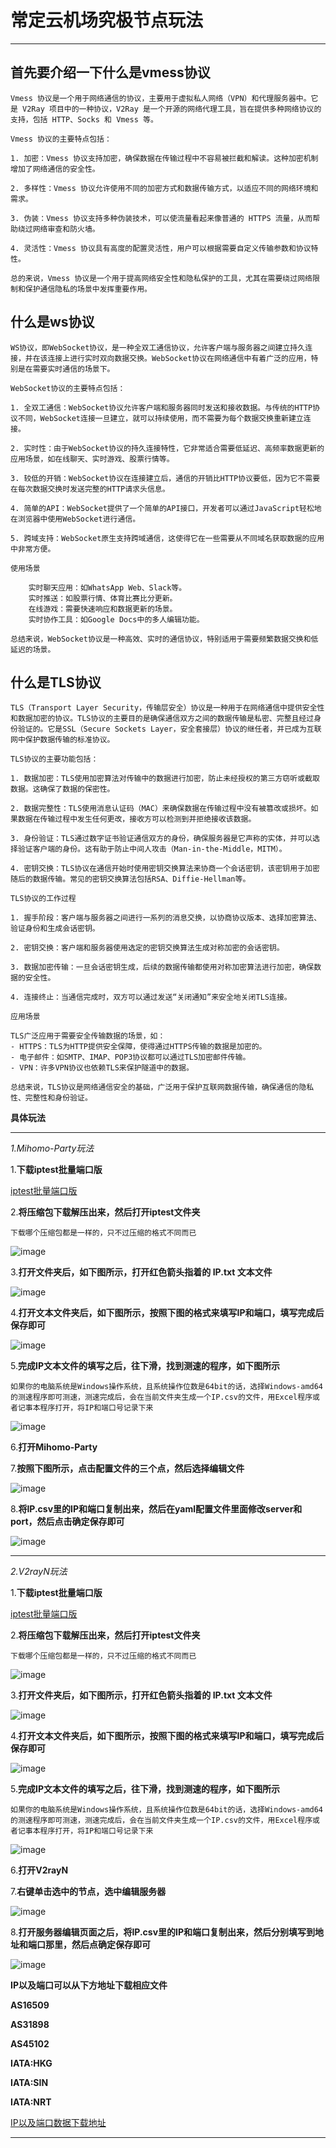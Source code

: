 # 常定云机场究极节点玩法

------------------------

## 首先要介绍一下什么是vmess协议

    Vmess 协议是一个用于网络通信的协议，主要用于虚拟私人网络（VPN）和代理服务器中。它是 V2Ray 项目中的一种协议，V2Ray 是一个开源的网络代理工具，旨在提供多种网络协议的支持，包括 HTTP、Socks 和 Vmess 等。

    Vmess 协议的主要特点包括：

    1. 加密：Vmess 协议支持加密，确保数据在传输过程中不容易被拦截和解读。这种加密机制增加了网络通信的安全性。

    2. 多样性：Vmess 协议允许使用不同的加密方式和数据传输方式，以适应不同的网络环境和需求。

    3. 伪装：Vmess 协议支持多种伪装技术，可以使流量看起来像普通的 HTTPS 流量，从而帮助绕过网络审查和防火墙。

    4. 灵活性：Vmess 协议具有高度的配置灵活性，用户可以根据需要自定义传输参数和协议特性。

    总的来说，Vmess 协议是一个用于提高网络安全性和隐私保护的工具，尤其在需要绕过网络限制和保护通信隐私的场景中发挥重要作用。

## 什么是ws协议

    WS协议，即WebSocket协议，是一种全双工通信协议，允许客户端与服务器之间建立持久连接，并在该连接上进行实时双向数据交换。WebSocket协议在网络通信中有着广泛的应用，特别是在需要实时通信的场景下。

    WebSocket协议的主要特点包括：

    1. 全双工通信：WebSocket协议允许客户端和服务器同时发送和接收数据。与传统的HTTP协议不同，WebSocket连接一旦建立，就可以持续使用，而不需要为每个数据交换重新建立连接。

    2. 实时性：由于WebSocket协议的持久连接特性，它非常适合需要低延迟、高频率数据更新的应用场景，如在线聊天、实时游戏、股票行情等。

    3. 较低的开销：WebSocket协议在连接建立后，通信的开销比HTTP协议要低，因为它不需要在每次数据交换时发送完整的HTTP请求头信息。

    4. 简单的API：WebSocket提供了一个简单的API接口，开发者可以通过JavaScript轻松地在浏览器中使用WebSocket进行通信。

    5. 跨域支持：WebSocket原生支持跨域通信，这使得它在一些需要从不同域名获取数据的应用中非常方便。

    使用场景

        实时聊天应用：如WhatsApp Web、Slack等。
        实时推送：如股票行情、体育比赛比分更新。
        在线游戏：需要快速响应和数据更新的场景。
        实时协作工具：如Google Docs中的多人编辑功能。

    总结来说，WebSocket协议是一种高效、实时的通信协议，特别适用于需要频繁数据交换和低延迟的场景。

## 什么是TLS协议

    TLS（Transport Layer Security，传输层安全）协议是一种用于在网络通信中提供安全性和数据加密的协议。TLS协议的主要目的是确保通信双方之间的数据传输是私密、完整且经过身份验证的。它是SSL（Secure Sockets Layer，安全套接层）协议的继任者，并已成为互联网中保护数据传输的标准协议。

    TLS协议的主要功能包括：

    1. 数据加密：TLS使用加密算法对传输中的数据进行加密，防止未经授权的第三方窃听或截取数据。这确保了数据的保密性。

    2. 数据完整性：TLS使用消息认证码（MAC）来确保数据在传输过程中没有被篡改或损坏。如果数据在传输过程中发生任何更改，接收方可以检测到并拒绝接收该数据。

    3. 身份验证：TLS通过数字证书验证通信双方的身份，确保服务器是它声称的实体，并可以选择验证客户端的身份。这有助于防止中间人攻击（Man-in-the-Middle，MITM）。

    4. 密钥交换：TLS协议在通信开始时使用密钥交换算法来协商一个会话密钥，该密钥用于加密随后的数据传输。常见的密钥交换算法包括RSA、Diffie-Hellman等。

    TLS协议的工作过程

    1. 握手阶段：客户端与服务器之间进行一系列的消息交换，以协商协议版本、选择加密算法、验证身份和生成会话密钥。

    2. 密钥交换：客户端和服务器使用选定的密钥交换算法生成对称加密的会话密钥。

    3. 数据加密传输：一旦会话密钥生成，后续的数据传输都使用对称加密算法进行加密，确保数据的安全性。

    4. 连接终止：当通信完成时，双方可以通过发送“关闭通知”来安全地关闭TLS连接。

    应用场景

    TLS广泛应用于需要安全传输数据的场景，如：
    - HTTPS：TLS为HTTP提供安全保障，使得通过HTTPS传输的数据是加密的。
    - 电子邮件：如SMTP、IMAP、POP3协议都可以通过TLS加密邮件传输。
    - VPN：许多VPN协议也依赖TLS来保护隧道中的数据。

    总结来说，TLS协议是网络通信安全的基础，广泛用于保护互联网数据传输，确保通信的隐私性、完整性和身份验证。

**具体玩法**

--------------------------

*1.Mihomo-Party玩法*

1.**下载iptest批量端口版**

[iptest批量端口版](https://github.com/kexue-aihao/changdingyun-Blog/releases/tag/iptest "iptest批量端口版")

2.**将压缩包下载解压出来，然后打开iptest文件夹**

    下载哪个压缩包都是一样的，只不过压缩的格式不同而已

![image](/picture/常定云机场究极节点玩法/1.png)

3.**打开文件夹后，如下图所示，打开红色箭头指着的 IP.txt 文本文件**

![image](/picture/常定云机场究极节点玩法/2.png)

4.**打开文本文件夹后，如下图所示，按照下图的格式来填写IP和端口，填写完成后保存即可**

![image](/picture/常定云机场究极节点玩法/3.png)

5.**完成IP文本文件的填写之后，往下滑，找到测速的程序，如下图所示**

    如果你的电脑系统是Windows操作系统，且系统操作位数是64bit的话，选择Windows-amd64的测速程序即可测速，测速完成后，会在当前文件夹生成一个IP.csv的文件，用Excel程序或者记事本程序打开，将IP和端口号记录下来

![image](/picture/常定云机场究极节点玩法/4.png)

6.**打开Mihomo-Party**

7.**按照下图所示，点击配置文件的三个点，然后选择编辑文件**

![image](/picture/常定云机场究极节点玩法/5.png)

8.**将IP.csv里的IP和端口复制出来，然后在yaml配置文件里面修改server和port，然后点击确定保存即可**

![image](/picture/常定云机场究极节点玩法/8.png)

--------------------------

*2.V2rayN玩法*

1.**下载iptest批量端口版**

[iptest批量端口版](https://github.com/kexue-aihao/changdingyun-Blog/releases/tag/iptest "iptest批量端口版")

2.**将压缩包下载解压出来，然后打开iptest文件夹**

    下载哪个压缩包都是一样的，只不过压缩的格式不同而已

![image](/picture/常定云机场究极节点玩法/1.png)

3.**打开文件夹后，如下图所示，打开红色箭头指着的 IP.txt 文本文件**

![image](/picture/常定云机场究极节点玩法/2.png)

4.**打开文本文件夹后，如下图所示，按照下图的格式来填写IP和端口，填写完成后保存即可**

![image](/picture/常定云机场究极节点玩法/3.png)

5.**完成IP文本文件的填写之后，往下滑，找到测速的程序，如下图所示**

    如果你的电脑系统是Windows操作系统，且系统操作位数是64bit的话，选择Windows-amd64的测速程序即可测速，测速完成后，会在当前文件夹生成一个IP.csv的文件，用Excel程序或者记事本程序打开，将IP和端口号记录下来

![image](/picture/常定云机场究极节点玩法/4.png)

6.**打开V2rayN**

7.**右键单击选中的节点，选中编辑服务器**

![image](/picture/常定云机场究极节点玩法/6.png)

8.**打开服务器编辑页面之后，将IP.csv里的IP和端口复制出来，然后分别填写到地址和端口那里，然后点确定保存即可**

![image](/picture/常定云机场究极节点玩法/7.png)

**IP以及端口可以从下方地址下载相应文件**

**AS16509**

**AS31898**

**AS45102**

**IATA:HKG**

**IATA:SIN**

**IATA:NRT**

[IP以及端口数据下载地址](https://github.com/kexue-aihao/changdingyun-Blog/releases/tag/ASIATA "IP以及端口数据下载地址")

--------------------------